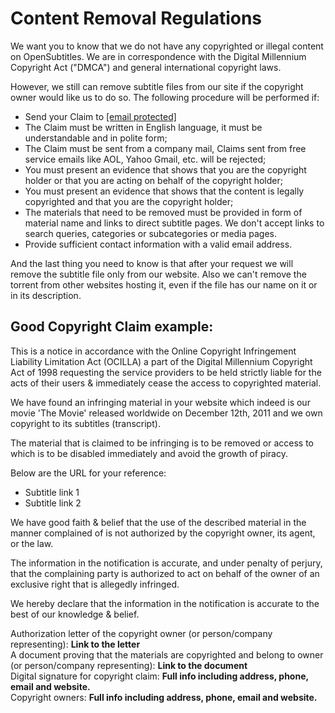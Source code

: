 Content Removal Regulations
===========================

  

We want you to know that we do not have any copyrighted or illegal content on OpenSubtitles. We are in correspondence with the Digital Millennium Copyright Act ("DMCA") and general international copyright laws.

However, we still can remove subtitle files from our site if the copyright owner would like us to do so. The following procedure will be performed if:

* Send your Claim to [\[email protected\]](https://www.opensubtitles.org/cdn-cgi/l/email-protection)
* The Claim must be written in English language, it must be understandable and in polite form;
* The Claim must be sent from a company mail, Claims sent from free service emails like AOL, Yahoo Gmail, etc. will be rejected;
* You must present an evidence that shows that you are the copyright holder or that you are acting on behalf of the copyright holder;
* You must present an evidence that shows that the content is legally copyrighted and that you are the copyright holder;
* The materials that need to be removed must be provided in form of material name and links to direct subtitle pages. We don't accept links to search queries, categories or subcategories or media pages.
* Provide sufficient contact information with a valid email address.

And the last thing you need to know is that after your request we will remove the subtitle file only from our website. Also we can't remove the torrent from other websites hosting it, even if the file has our name on it or in its description.

  

Good Copyright Claim example:
-----------------------------

  

This is a notice in accordance with the Online Copyright Infringement Liability Limitation Act (OCILLA) a part of the Digital Millennium Copyright Act of 1998 requesting the service providers to be held strictly liable for the acts of their users & immediately cease the access to copyrighted material.

We have found an infringing material in your website which indeed is our movie 'The Movie' released worldwide on December 12th, 2011 and we own copyright to its subtitles (transcript).

The material that is claimed to be infringing is to be removed or access to which is to be disabled immediately and avoid the growth of piracy.

Below are the URL for your reference:

* Subtitle link 1
* Subtitle link 2

We have good faith & belief that the use of the described material in the manner complained of is not authorized by the copyright owner, its agent, or the law.

The information in the notification is accurate, and under penalty of perjury, that the complaining party is authorized to act on behalf of the owner of an exclusive right that is allegedly infringed.

We hereby declare that the information in the notification is accurate to the best of our knowledge & belief.

Authorization letter of the copyright owner (or person/company representing): **Link to the letter**  
A document proving that the materials are copyrighted and belong to owner (or person/company representing): **Link to the document**  
Digital signature for copyright claim: **Full info including address, phone, email and website.**  
Copyright owners: **Full info including address, phone, email and website.**